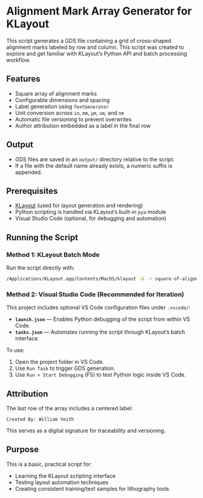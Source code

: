 # Alignment Mark Array Generator for KLayout

This script generates a GDS file containing a grid of cross-shaped alignment marks labeled by row and column. This script was created to explore and get familiar with KLayout’s Python API and batch processing workflow.

## Features

- Square array of alignment marks
- Configurable dimensions and spacing
- Label generation using `TextGenerator`
- Unit conversion across `in`, `mm`, `µm`, `um`, and `nm`
- Automatic file versioning to prevent overwrites
- Author attribution embedded as a label in the final row

## Output

- GDS files are saved in an `output/` directory relative to the script.
- If a file with the default name already exists, a numeric suffix is appended.

## Prerequisites

- [KLayout](https://www.klayout.de/) (used for layout generation and rendering)
- Python scripting is handled via KLayout’s built-in `pya` module
- Visual Studio Code (optional, for debugging and automation)

## Running the Script

### Method 1: KLayout Batch Mode

Run the script directly with:

```bash
/Applications/KLayout.app/Contents/MacOS/klayout -b -r square-of-alignment-marks.py
```

### Method 2: Visual Studio Code (Recommended for Iteration)

This project includes optional VS Code configuration files under `.vscode/`:

- **`launch.json`** — Enables Python debugging of the script from within VS Code.
- **`tasks.json`** — Automates running the script through KLayout’s batch interface.

To use:

1. Open the project folder in VS Code.
2. Use `Run Task` to trigger GDS generation.
3. Use `Run > Start Debugging` (F5) to test Python logic inside VS Code.

## Attribution

The last row of the array includes a centered label:

```text
Created By: William Veith
```

This serves as a digital signature for traceability and versioning.

## Purpose

This is a basic, practical script for:

- Learning the KLayout scripting interface
- Testing layout automation techniques
- Creating consistent training/test samples for lithography tools
